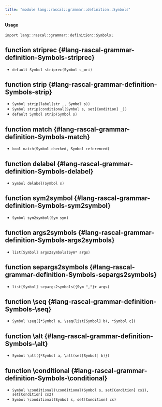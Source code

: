 ```yaml
---
title: "module lang::rascal::grammar::definition::Symbols"
---
```


#### Usage

`import lang::rascal::grammar::definition::Symbols;`


## function striprec {#lang-rascal-grammar-definition-Symbols-striprec}

* ``default Symbol striprec(Symbol s_ori)``

## function strip {#lang-rascal-grammar-definition-Symbols-strip}

* ``Symbol strip(label(str _, Symbol s))``
* ``Symbol strip(conditional(Symbol s, set[Condition] _))``
* ``default Symbol strip(Symbol s)``

## function match {#lang-rascal-grammar-definition-Symbols-match}

* ``bool match(Symbol checked, Symbol referenced)``

## function delabel {#lang-rascal-grammar-definition-Symbols-delabel}

* ``Symbol delabel(Symbol s)``

## function sym2symbol {#lang-rascal-grammar-definition-Symbols-sym2symbol}

* ``Symbol sym2symbol(Sym sym)``

## function args2symbols {#lang-rascal-grammar-definition-Symbols-args2symbols}

* ``list[Symbol] args2symbols(Sym* args)``

## function separgs2symbols {#lang-rascal-grammar-definition-Symbols-separgs2symbols}

* ``list[Symbol] separgs2symbols({Sym ","}+ args)``

## function \seq {#lang-rascal-grammar-definition-Symbols-\seq}

* ``Symbol \seq([*Symbol a, \seq(list[Symbol] b), *Symbol c])``

## function \alt {#lang-rascal-grammar-definition-Symbols-\alt}

* ``Symbol \alt({*Symbol a, \alt(set[Symbol] b)})``

## function \conditional {#lang-rascal-grammar-definition-Symbols-\conditional}

* ``Symbol \conditional(\conditional(Symbol s, set[Condition] cs1), set[Condition] cs2)``
* ``Symbol \conditional(Symbol s, set[Condition] cs)``

